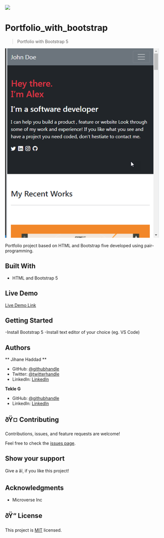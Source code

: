 ![](https://img.shields.io/badge/Microverse-blueviolet)

# Portfolio_with_bootstrap

> Portfolio with Bootstrap 5

![screenshot](./images/portfolio-with-bootstrap-screenshot.png)

Portfolio project based on HTML and Bootstrap five developed using pair-programming.

## Built With

- HTML and Bootstrap 5

## Live Demo

[Live Demo Link](https://gtekle.github.io/Portfolio_with_bootstrap/)

## Getting Started

-Install Bootstrap 5
-Install text editor of your choice (eg. VS Code)

## Authors

** Jihane Haddad **

- GitHub: [@githubhandle](https://github.com/jihaneH)
- Twitter: [@twitterhandle](https://twitter.com/jijihaddad)
- LinkedIn: [LinkedIn](https://linkedin.com/in/jihane-haddad/)

**Tekle G**

- GitHub: [@githubhandle](https://github.com/gtekle)
- LinkedIn: [LinkedIn](www.linkedin.com/in/tekle-gebreyohannes-kidanemariam-7605752b)

## ðŸ¤ Contributing

Contributions, issues, and feature requests are welcome!

Feel free to check the [issues page](../../issues/).

## Show your support

Give a â­ï¸ if you like this project!

## Acknowledgments

- Microverse Inc

## ðŸ“ License

This project is [MIT](./MIT.md) licensed.
